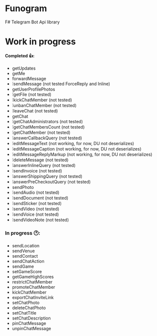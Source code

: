 # Funogram
F# Telegram Bot Api library

# Work in progress

#### Completed 👍:
- getUpdates
- getMe
- forwardMessage
- ❕sendMessage (not tested ForceReply and Inline)
- getUserProfilePhotos
- ❕getFile (not tested)
- ❕kickChatMember (not tested)
- ❕unbanChatMember (not tested)
- ❕leaveChat (not tested)
- getChat
- ❕getChatAdministrators (not tested)
- ❕getChatMembersCount (not tested)
- ❕getChatMember (not tested)
- ❕answerCallbackQuery (not tested)
- ❕editMessageText (not working, for now, DU not deserializes)
- ❕editMessageCaption (not working, for now, DU not deserializes)
- ❕editMessageReplyMarkup (not working, for now, DU not deserializes)
- ❕deleteMessage (not tested)
- ❕answerInlineQuery (not tested)
- ❕sendInvoice (not tested)
- ❕answerShippingQuery (not tested)
- ❕answerPreCheckoutQuery (not tested)
- sendPhoto
- ❕sendAudio (not tested)
- ❕sendDocument (not tested)
- ❕sendSticker (not tested)
- ❕sendVideo (not tested)
- ❕sendVoice (not tested)
- ❕sendVideoNote (not tested)

### In progress 🕐:
- sendLocation
- sendVenue
- sendContact
- sendChatAction
- sendGame
- setGameScore
- getGameHighScores
- restrictChatMember
- promoteChatMember
- kickChatMember
- exportChatInviteLink
- setChatPhoto
- deleteChatPhoto
- setChatTitle
- setChatDescription
- pinChatMessage
- unpinChatMessage